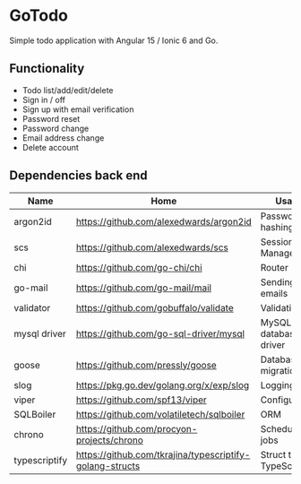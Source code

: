 # GoTodo

Simple todo application with Angular 15 / Ionic 6 and Go.

## Functionality
  - Todo list/add/edit/delete
  - Sign in / off
  - Sign up with email verification
  - Password reset
  - Password change
  - Email address change
  - Delete account


## Dependencies back end

| Name  | Home | Usage | 
|-------|------|-------|
| argon2id  | https://github.com/alexedwards/argon2id   | Password hashing |
| scs  | https://github.com/alexedwards/scs  | Session Management |
| chi  | https://github.com/go-chi/chi  | Router |
| go-mail  | https://github.com/go-mail/mail   | Sending emails |
| validator  | https://github.com/gobuffalo/validate   | Validation |
| mysql driver  | https://github.com/go-sql-driver/mysql   | MySQL database driver |
| goose | https://github.com/pressly/goose   | Database migration |
| slog | https://pkg.go.dev/golang.org/x/exp/slog | Logging |
| viper | https://github.com/spf13/viper   | Configuration |
| SQLBoiler  |  https://github.com/volatiletech/sqlboiler  | ORM |
| chrono | https://github.com/procyon-projects/chrono | Scheduling jobs |
| typescriptify | https://github.com/tkrajina/typescriptify-golang-structs | Struct to TypeScript |

